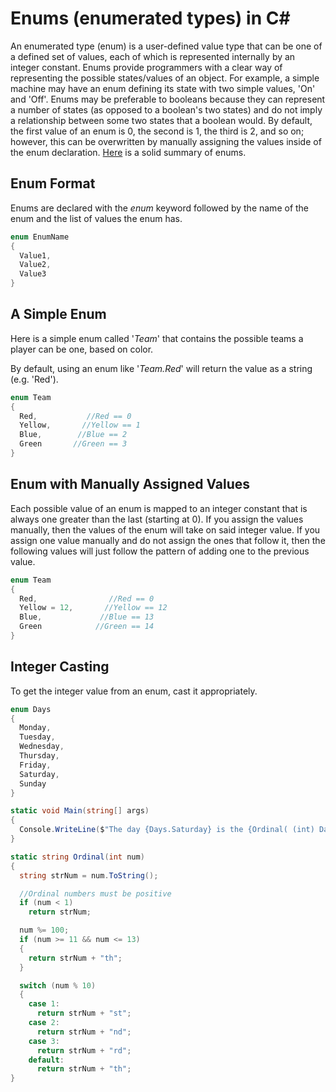 # Enums (enumerated types) in C#
An enumerated type (enum) is a user-defined value type that can be one of a defined set of values, each of which is represented internally by an integer constant. Enums provide
programmers with a clear way of representing the possible states/values of an object. For example, a simple machine may have an enum defining its state with two simple values,
'On' and 'Off'. Enums may be preferable to booleans because they can represent a number of states (as opposed to a boolean's two states) and do not imply a relationship between 
some two states that a boolean would. By default, the first value of an enum is 0, the second is 1, the third is 2, and so on; however, this can be overwritten by manually 
assigning the values inside of the enum declaration. [Here](https://www.tutorialsteacher.com/csharp/csharp-enum) is a solid summary of enums.

## Enum Format
Enums are declared with the _enum_ keyword followed by the name of the enum and the list of values the enum has.

```C#
enum EnumName
{
  Value1,
  Value2,
  Value3
}
```

## A Simple Enum
Here is a simple enum called '_Team_' that contains the possible teams a player can be one, based on color.

By default, using an enum like '_Team.Red_' will return the value as a string (e.g. 'Red').
```C#
enum Team
{
  Red,           //Red == 0
  Yellow,       //Yellow == 1
  Blue,        //Blue == 2
  Green       //Green == 3
}
```

## Enum with Manually Assigned Values
Each possible value of an enum is mapped to an integer constant that is always one greater than the last (starting at 0). If you assign the values manually, then the values 
of the enum will take on said integer value. If you assign one value manually and do not assign the ones that follow it, then the following values will just follow the 
pattern of adding one to the previous value.

```C#
enum Team
{
  Red,                //Red == 0
  Yellow = 12,       //Yellow == 12
  Blue,             //Blue == 13
  Green            //Green == 14
}
```

## Integer Casting
To get the integer value from an enum, cast it appropriately. 

```C#
enum Days
{
  Monday,
  Tuesday,
  Wednesday,
  Thursday,
  Friday,
  Saturday,
  Sunday
}

static void Main(string[] args)
{
  Console.WriteLine($"The day {Days.Saturday} is the {Ordinal( (int) Days.Saturday + 1 )} day of the week");
}

static string Ordinal(int num)
{
  string strNum = num.ToString();

  //Ordinal numbers must be positive
  if (num < 1)
    return strNum;

  num %= 100;
  if (num >= 11 && num <= 13)
  {
    return strNum + "th";
  }

  switch (num % 10)
  {
    case 1: 
      return strNum + "st";
    case 2: 
      return strNum + "nd";
    case 3: 
      return strNum + "rd";
    default: 
      return strNum + "th";
}
```
